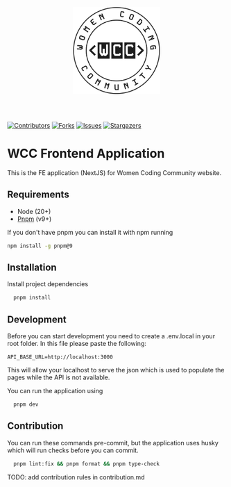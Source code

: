 <div style="display: flex; justify-content:center; padding-bottom: 50px">
  <img src="public/logo_white.png" alt="WCC Logo White" width="200" height="200">
</div>

[![Contributors][contributors-shield]][contributors-url]
[![Forks][forks-shield]][forks-url]
[![Issues][issues-shield]][issues-url]
[![Stargazers][stars-shield]][stars-url]

[contributors-shield]: https://img.shields.io/github/contributors/women-coding-community/wcc-frontend.svg
[contributors-url]: https://github.com/women-coding-community/wcc-frontend/pulse/contributors
[forks-shield]: https://img.shields.io/github/forks/women-coding-community/wcc-frontend.svg
[forks-url]: https://github.com/women-coding-community/wcc-frontend/network/members
[issues-shield]: https://img.shields.io/github/issues/women-coding-community/wcc-frontend.svg
[issues-url]: https://github.com/women-coding-community/wcc-frontend/issues
[stars-shield]: https://img.shields.io/github/stars/women-coding-community/wcc-frontend.svg
[stars-url]: https://github.com/women-coding-community/wcc-frontend/stargazers

# WCC Frontend Application

This is the FE application (NextJS) for Women Coding Community website.

## Requirements

- Node (20+)
- [Pnpm](https://pnpm.io/) (v9+)

If you don't have pnpm you can install it with npm running

```bash
npm install -g pnpm@9
```

## Installation

Install project dependencies

```bash
  pnpm install
```

## Development

Before you can start development you need to create a .env.local in your root folder.
In this file please paste the following:

```
API_BASE_URL=http://localhost:3000
```

This will allow your localhost to serve the json which is used to populate the pages while the
API is not available.

You can run the application using

```bash
  pnpm dev
```

## Contribution

You can run these commands pre-commit, but the application uses husky which will run
checks before you can commit.

```bash
  pnpm lint:fix && pnpm format && pnpm type-check
```

TODO: add contribution rules in contribution.md
